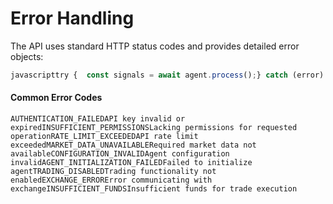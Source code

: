 # Error Handling

The API uses standard HTTP status codes and provides detailed error objects:

```javascript
javascripttry {  const signals = await agent.process();} catch (error) {  console.error('Error processing market data:', error);    if (error.code === 'MARKET_DATA_UNAVAILABLE') {    // Handle market data unavailability  } else if (error.code === 'CONFIGURATION_INVALID') {    // Handle configuration issue  } else if (error.code === 'RATE_LIMIT_EXCEEDED') {    // Handle rate limiting  }}
```

#### Common Error Codes

```
AUTHENTICATION_FAILEDAPI key invalid or expiredINSUFFICIENT_PERMISSIONSLacking permissions for requested operationRATE_LIMIT_EXCEEDEDAPI rate limit exceededMARKET_DATA_UNAVAILABLERequired market data not availableCONFIGURATION_INVALIDAgent configuration invalidAGENT_INITIALIZATION_FAILEDFailed to initialize agentTRADING_DISABLEDTrading functionality not enabledEXCHANGE_ERRORError communicating with exchangeINSUFFICIENT_FUNDSInsufficient funds for trade execution
```

###

